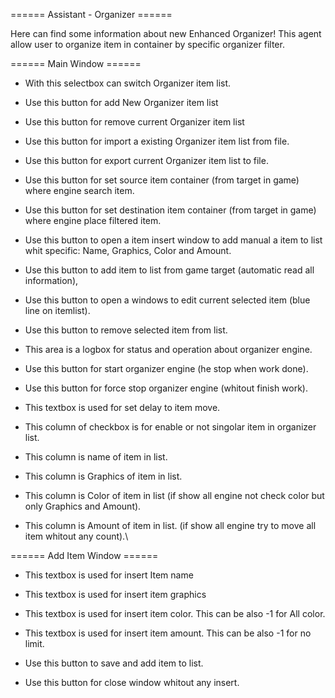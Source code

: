 
====== Assistant - Organizer ======



Here can find some information about new Enhanced Organizer! This agent allow user to organize item in container by specific organizer filter.



====== Main Window ======







  - With this selectbox can switch Organizer item list.

  - Use this button for add New Organizer item list

  - Use this button for remove current Organizer item list

  - Use this button for import a existing Organizer item list from file.

  - Use this button for export current Organizer item list to file.

  - Use this button for set source item container (from target in game) where engine search item.

  - Use this button for set destination item container (from target in game) where engine place filtered item.

  - Use this button to open a item insert window to add manual a item to list whit specific: Name, Graphics, Color and Amount.

  - Use this button to add item to list from game target (automatic read all information),

  - Use this button to open a windows to edit current selected item (blue line on itemlist).

  - Use this button to remove selected item from list.

  - This area is a logbox for status and operation about organizer engine.

  - Use this button for start organizer engine (he stop when work done).

  - Use this button for force stop organizer engine (whitout finish work).

  - This textbox is used for set delay to item move.

  - This column of checkbox is for enable or not singolar item in organizer list.

  - This column is name of item in list.

  - This column is Graphics of item in list.

  - This column is Color of item in list (if show all engine not check color but only Graphics and Amount).

  - This column is Amount of item in list. (if show all engine try to move all item whitout any count).\



====== Add Item Window ======







  - This textbox is used for insert Item name

  - This textbox is used for insert item graphics

  - This textbox is used for insert item color. This can be also -1 for All color.

  - This textbox is used for insert item amount. This can be also -1 for no limit.

  - Use this button to save and add item to list.

  - Use this button for close window whitout any insert.